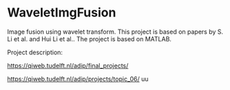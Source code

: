 # WaveletImgFusion
Image fusion using wavelet transform. This project is based on papers by S. Li et al. and Hui Li et al.. The project is based on MATLAB. 

Project description: 

https://qiweb.tudelft.nl/adip/final_projects/

https://qiweb.tudelft.nl/adip/projects/topic_06/
uu